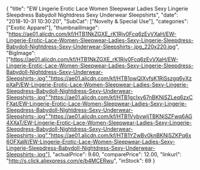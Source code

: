 {
	"title": "EW Lingerie Erotic Lace Women Sleepwear Ladies Sexy Lingerie Sleepdress Babydoll Nightdress Sexy Underwear Sleepshirts",
	"date": "2018-10-31 10:30:20",
	"SubCat": ["Novelty & Special Use"],
	"categories": ["Exotic Apparel"],
	"thumbnailImage": "https://ae01.alicdn.com/kf/HTB1NkZGXE_rK1Rjy0Fcq6zEvVXaH/EW-Lingerie-Erotic-Lace-Women-Sleepwear-Ladies-Sexy-Lingerie-Sleepdress-Babydoll-Nightdress-Sexy-Underwear-Sleepshirts-.jpg_220x220.jpg",
	"BigImage": ["https://ae01.alicdn.com/kf/HTB1NkZGXE_rK1Rjy0Fcq6zEvVXaH/EW-Lingerie-Erotic-Lace-Women-Sleepwear-Ladies-Sexy-Lingerie-Sleepdress-Babydoll-Nightdress-Sexy-Underwear-Sleepshirts-.jpg","https://ae01.alicdn.com/kf/HTB1owQIXvfsK1RjSszgq6yXzpXaP/EW-Lingerie-Erotic-Lace-Women-Sleepwear-Ladies-Sexy-Lingerie-Sleepdress-Babydoll-Nightdress-Sexy-Underwear-Sleepshirts-.jpg","https://ae01.alicdn.com/kf/HTB1gcIxv67nBKNjSZLeq6zxCFXat/EW-Lingerie-Erotic-Lace-Women-Sleepwear-Ladies-Sexy-Lingerie-Sleepdress-Babydoll-Nightdress-Sexy-Underwear-Sleepshirts-.jpg","https://ae01.alicdn.com/kf/HTB1VybvwljTBKNjSZFwq6AG4XXaT/EW-Lingerie-Erotic-Lace-Women-Sleepwear-Ladies-Sexy-Lingerie-Sleepdress-Babydoll-Nightdress-Sexy-Underwear-Sleepshirts-.jpg","https://ae01.alicdn.com/kf/HTB1YZwBv0knBKNjSZKPq6x6OFXaW/EW-Lingerie-Erotic-Lace-Women-Sleepwear-Ladies-Sexy-Lingerie-Sleepdress-Babydoll-Nightdress-Sexy-Underwear-Sleepshirts-.jpg"],
	"actualPrice": 9.60,
	"comparePrice": 12.00,
	"linkurl": "http://s.click.aliexpress.com/e/b4MCERwu",
	"inStock": 69
}
